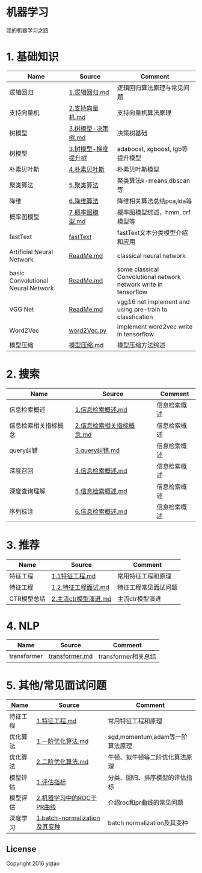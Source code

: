 # 机器学习
我的机器学习之路

# 1. 基础知识
|Name|Source|Comment|
| ---- | -------|------- |
|逻辑回归|[1.逻辑回归.md](classical-machine-learning/1.逻辑回归.md)|逻辑回归算法原理与常见问题|
|支持向量机|[2.支持向量机.md](classical-machine-learning/2.支持向量机.md)|支持向量机算法原理|
|树模型|[3.树模型-决策树.md](interview/classical_algorithm/3.树模型-决策树.md)|决策树基础|
|树模型|[3.树模型-梯度提升树](interview/classical_algorithm/3.树模型-梯度提升树.md)|adaboost, xgboost, lgb等提升模型|
|朴素贝叶斯|[4.朴素贝叶斯](interview/classical_algorithm/4.朴素贝叶斯.md)|朴素贝叶斯模型|
|聚类算法|[5.聚类算法](classical-machine-learning/5.聚类算法.md)|聚类算法k-means,dbscan等|
|降维|[6.降维算法](classical-machine-learning/6.降维(PCA,LDA).md)|降维相关算法总结pca,lda等|
|概率图模型|[7.概率图模型.md](classical-machine-learning/7.概率图模型.md)| 概率图模型综述，hmm, crf模型等|
|fastText|[fastText](deep-learning/fastText-快速的文本分类模型.md)| fastText文本分类模型介绍和应用|
|Artificial Neural Network|[ReadMe.md](./Artificial-neural-network/ReadMe.md)|classical neural network|
|basic Convolutional Neural Network|[ReadMe.md](./Basic-CNN/ReadMe.md)|some classical Convolutional network network write in tensorflow |
|VGG Net|[ReadMe.md](./VGGNet/ReadMe.md)|vgg16 net implement and using pre-train to classfication|
|Word2Vec|[word2Vec.py](./word2Vec/word2Vec.py)|implement word2vec write in tensorflow |
|模型压缩|[模型压缩.md](deep-learning/模型压缩.md)| 模型压缩方法综述|



# 2. 搜索
| Name | Source |Comment |
| ---- | -------|------- |
|信息检索概述|[1.信息检索概述.md](Search/1.信息检索概述.md)|信息检索概述|
|信息检索相关指标概念|[2.信息检索相关指标概念.md](Search/2.信息检索相关指标概念.md)|信息检索概述|
|query纠错|[3.query纠错.md](Search/3.query纠错.md)|信息检索概述|
|深度召回|[4.信息检索概述.md](Search/4.基于深度语言模型召回.md)|信息检索概述|
|深度查询理解|[5.信息检索概述.md](Search/5.深度查询理解.md)|信息检索概述|
|序列标注|[6.信息检索概述.md](Search/6.检索中的序列标注问题-poi检索.md)|信息检索概述|

# 3. 推荐
| Name | Source |Comment |
| ---- | -------|------- |
|特征工程|[1.1特征工程.md](Rec/1.1.特征工程.md)|常用特征工程和原理|
|特征工程|[1.2.特征工程面试.md](Rec/1.2.特征工程面试.md)|特征工程常见面试问题|
|CTR模型总结|[2.主流ctr模型演进.md](Rec/2.主流ctr模型演进.md)|主流ctr模型演进|



# 4. NLP
| Name | Source |Comment |
| ---- | -------|------- |
|transformer|[transformer.md](deep-learning/transformer.md)| transformer相关总结|


# 5. 其他/常见面试问题
| Name | Source |Comment |
| ---- | -------|------- |
|特征工程|[1.特征工程.md](interview/feature_engineering/1.特征工程.md)|常用特征工程和原理|
|优化算法|[1.一阶优化算法.md](interview/optimize_algorithm/1.一阶优化算法.md)|sgd,momentum,adam等一阶算法原理|
|优化算法|[2.二阶优化算法.md](interview/optimize_algorithm/2.二阶优化算法.md)|牛顿、拟牛顿等二阶优化算法原理|
|模型评估|[1.评估指标](interview/model_evaluate/1.评估指标.md)|分类、回归、排序模型的评估指标|
|模型评估|[2.机器学习中的ROC于PR曲线](interview/model_evaluate/2.机器学习中的ROC与PR曲线.md)| 介绍roc和pr曲线的常见问题|
|深度学习|[1.batch-normalization及其变种](interview/deep_learning/1.batch-normalization及其变种.md)|batch normalization及其变种|


## License

Copyright 2016 yqtao
